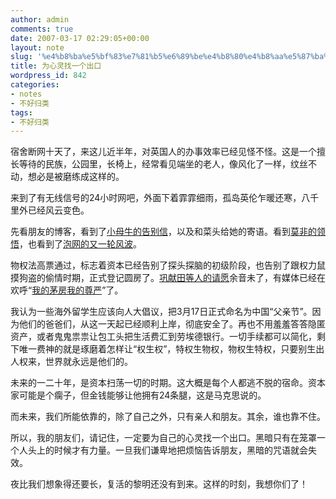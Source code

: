```yaml
---
author: admin
comments: true
date: 2007-03-17 02:29:05+00:00
layout: note
slug: '%e4%b8%ba%e5%bf%83%e7%81%b5%e6%89%be%e4%b8%80%e4%b8%aa%e5%87%ba%e5%8f%a3'
title: 为心灵找一个出口
wordpress_id: 842
categories:
- notes
- 不好归类
tags:
- 不好归类
---
```


宿舍断网十天了，来这儿近半年，对英国人的办事效率已经见怪不怪。这是一个擅长等待的民族，公园里，长椅上，经常看见端坐的老人，像风化了一样，纹丝不动，想必是被磨练成这样的。

来到了有无线信号的24小时网吧，外面下着霏霏细雨，孤岛英伦乍暖还寒，八千里外已经风云变色。

先看朋友的博客，看到了[小母牛的告别信](http://www.cowlog.cn/blogs/cowlog/archives/351.aspx)，以及和菜头给她的寄语。看到[莫非的领悟](http://motalk.yculblog.com/post.2585363.html)，也看到了[泡网的又一轮风波](http://paowang.com/cgi-bin/forum/viewpost.cgi?which=paowang&id=656938)。

物权法高票通过，标志着资本已经告别了探头探脑的初级阶段，也告别了跟权力鼠摸狗盗的偷情时期，正式登记圆房了。[巩献田等人的请愿](http://www.google.com/url?sa=t&ct=res&cd=2&url=http%3A%2F%2Fwww.chinaelections.org%2FNewsInfo.asp%3FNewsID%3D45986&ei=H1P7RZm7FYGa0wT30K3jDQ&usg=__uep09vPOwbVw7VHP2RnjaxfVklE=&sig2=5h_vMmzBCiCN0gApRThy9w)余音未了，有媒体已经在欢呼“[我的茅房我的尊严](http://finance.sina.com.cn/g/20070317/00233415525.shtml)”了。

我认为一些海外留学生应该向人大倡议，把3月17日正式命名为中国“父亲节”。因为他们的爸爸们，从这一天起已经顺利上岸，彻底安全了。再也不用羞羞答答隐匿资产，或者鬼鬼祟祟让包工头把生活费汇到劳埃德银行。一切手续都可以简化，剩下唯一费神的就是琢磨着怎样让“权生权”，特权生物权，物权生特权，只要别生出人权来，世界就永远是他们的。

未来的一二十年，是资本扫荡一切的时期。这大概是每个人都逃不脱的宿命。资本家可能是个瘸子，但金钱能够让他拥有24条腿，这是马克思说的。

而未来，我们所能依靠的，除了自己之外，只有亲人和朋友。其余，谁也靠不住。

所以，我的朋友们，请记住，一定要为自己的心灵找一个出口。黑暗只有在笼罩一个人头上的时候才有力量。一旦我们谦卑地把烦恼告诉朋友，黑暗的咒语就会失效。

夜比我们想象得还要长，复活的黎明还没有到来。这样的时刻，我想你们了！






